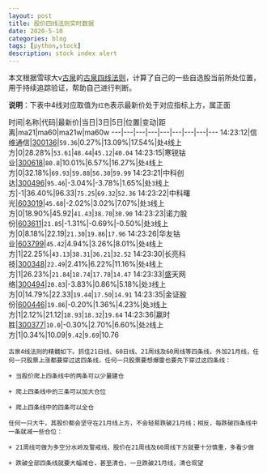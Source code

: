 ```yaml
---
layout: post
title: 股价四线法则实时数据
date: 2020-5-10
categories: blog
tags: [python,stock]
description: stock index alert
---
```



本文根据雪球大v[古泉](https://xueqiu.com/u/7148646888)的[古泉四线法则](https://xueqiu.com/7148646888/130498192)，计算了自己的一些自选股当前所处位置，用于持续追踪验证，帮助自己进行判断。

**说明**：下表中4线对应取值为`红色`表示最新价处于对应指标上方，属正面

时间|名称|代码|最新价|当日|3日|5日|位置|变动|距离|ma21|ma60|ma21w|ma60w
---|---|---|---|---|---|---|---|---
14:23:12|信维通信|[300136](https://xueqiu.com/S/SZ300136)|`59.36`|0.27%|13.09%|17.54%|处`4`线上方|0|28.28%|`53.61`|`48.44`|`45.12`|`40.04`
14:23:15|寒锐钴业|[300618](https://xueqiu.com/S/SZ300618)|`80.8`|10.01%|6.57%|16.27%|处`4`线上方|0|32.18%|`69.93`|`59.88`|`56.30`|`59.99`
14:23:21|中科创达|[300496](https://xueqiu.com/S/SZ300496)|`95.46`|-3.04%|-3.78%|1.65%|处`3`线上方|-1|36.40%|96.33|`75.25`|`69.32`|`52.36`
14:23:22|中科曙光|[603019](https://xueqiu.com/S/SH603019)|`45.68`|-2.02%|3.02%|7.07%|处`3`线上方|0|18.90%|45.92|`41.43`|`38.70`|`30.90`
14:23:23|诺力股份|[603611](https://xueqiu.com/S/SH603611)|`21.85`|-1.31%|-0.69%|-0.50%|处`3`线上方|0|8.18%|22.19|`21.30`|`19.86`|`17.96`
14:23:26|华友钴业|[603799](https://xueqiu.com/S/SH603799)|`45.42`|4.94%|3.26%|8.01%|处`4`线上方|1|22.25%|`43.13`|`38.31`|`36.21`|`32.52`
14:23:30|长亮科技|[300348](https://xueqiu.com/S/SZ300348)|`22.49`|2.41%|6.22%|11.16%|处`4`线上方|1|26.23%|`21.84`|`18.74`|`17.78`|`14.47`
14:23:33|盛天网络|[300494](https://xueqiu.com/S/SZ300494)|`20.83`|-3.83%|0.86%|5.18%|处`3`线上方|0|14.79%|22.33|`19.44`|`17.50`|`14.91`
14:23:35|金证股份|[600446](https://xueqiu.com/S/SH600446)|`19.86`|-0.20%|1.36%|4.23%|处`3`线上方|1|2.12%|21.12|`18.93`|`18.32`|`19.64`
14:23:36|赢时胜|[300377](https://xueqiu.com/S/SZ300377)|`10.0`|-0.30%|2.70%|6.60%|处`2`线上方|1|0.34%|10.09|`9.42`|`9.69`|10.76

```
古泉4线法则的精髓如下。抓住21日线、60日线、21周线及60周线等四条线，外加21月线，任何一只股票上涨都要穿过这四条线，任何一只股票要想爆雷也要先下穿过这四条线：

+ 当股价爬上四条线中的两条可以少量建仓

+ 爬上四条线中的三条可以加大仓位

+ 爬上四条线中的四条可以全仓

任何一只大牛，其股价都会坚守在21月线上方，不会轻易跌破21月线；相反，每跌破四条线中一条就减一些仓位：

+ 21周线可做为多空分水岭及警戒线，股价在21周线及60周线下方就要十分慎重，多看少做

+ 跌破全部四条线就要大幅减仓，甚至清仓，一旦跌破21月线，清仓观望
```